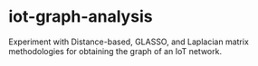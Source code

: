 # iot-graph-analysis
Experiment with Distance-based, GLASSO, and Laplacian matrix methodologies for obtaining the graph of an IoT network.
